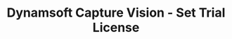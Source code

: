 ---
layout: default-layout
title: Dynamsoft Capture Vision - Set Trial License
description: This is the Trial License Activation Page of Dynamsoft Capture Vision.
keywords:  Capture Vision, License Activation
needAutoGenerateSidebar: true
needGenerateH3Content: false
noTitleIndex: true
breadcrumbText: Trial License Activation
---